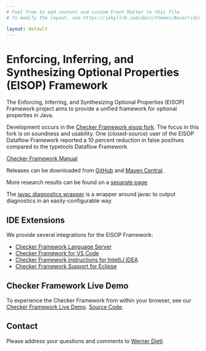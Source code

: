 ```yaml
---
# Feel free to add content and custom Front Matter to this file.
# To modify the layout, see https://jekyllrb.com/docs/themes/#overriding-theme-defaults

layout: default
---
```

# Enforcing, Inferring, and Synthesizing Optional Properties (EISOP) Framework

The Enforcing, Inferring, and Synthesizing Optional Properties (EISOP) Framework project
aims to provide a unified framework for optional properties in Java.

Development occurs in the
[Checker Framework eisop fork](https://github.com/eisop/checker-framework).
The focus in this fork is on soundness and usability.
One (closed-source) user of the EISOP Dataflow Framework reported a 10 percent
reduction in false positives compared to the typetools Dataflow Framework.

[Checker Framework Manual](/cf/)

Releases can be downloaded from
[GitHub](https://github.com/eisop/checker-framework/releases) and
[Maven Central](https://central.sonatype.com/namespace/io.github.eisop).

More research results can be found on a
[separate page](https://opprop.github.io/).

The [javac diagnostics wrapper](https://github.com/eisopux/javac-diagnostics-wrapper)
is a wrapper around javac to output diagnostics in an easily-configurable way.


## IDE Extensions

We provide several integrations for the EISOP Framework:

* [Checker Framework Language Server](https://github.com/eisopux/checker-framework-languageserver/)
* [Checker Framework for VS Code](https://github.com/eisopux/checker-framework-vscode)
* [Checker Framework instructions for IntelliJ IDEA](https://github.com/eisopux/checker-framework-idea)
* [Checker Framework Support for Eclipse](https://github.com/eisopux/checker-framework-eclipse)


## Checker Framework Live Demo

To experience the Checker Framework from within your browser, see our
[Checker Framework Live Demo](http://eisop.uwaterloo.ca/live/).
[Source Code](https://github.com/eisop/webserver/).


## Contact

Please address your questions and comments to
[Werner Dietl](https://ece.uwaterloo.ca/~wdietl/contact.html).